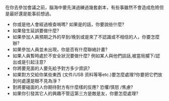 [Title]: # (要考慮的情況發展)
[Order]: # (2)

在你去參加會議之前，腦海中要先演過練過幾套劇本，有些事雖然不會造成危險但是最好還是能事前想過。
* 你或是他人會經過檢查哨嗎? 如果是的話，你要說些什麼?
* 如果發生延誤要做什麼?
* 如果參加人員預期之外的早到/晚到或是來了不認識或不相信的人，你要怎麼辦?
* 如果參加人員並未出現，你是否有什麼聯絡計畫?
* 如果人員暫時處於不安全狀況要做什麼? 例如某人與他們談話,被當局攔下/認出或是引起注意?
* 你將要見面的人要先給予對方多少資訊?
* 如果對方交給你某些東西 (文件/USB 资料等等etc.)要怎麼處理?你要把它們放到何處還是眼不見為淨 ?
* 對將要碰面的人你期待對方有什麼樣的反應? 恐懼/慎怒 /焦慮?
* 如果你引發其它人的興趣不管這第三方是敵是友，你要怎麼處理?